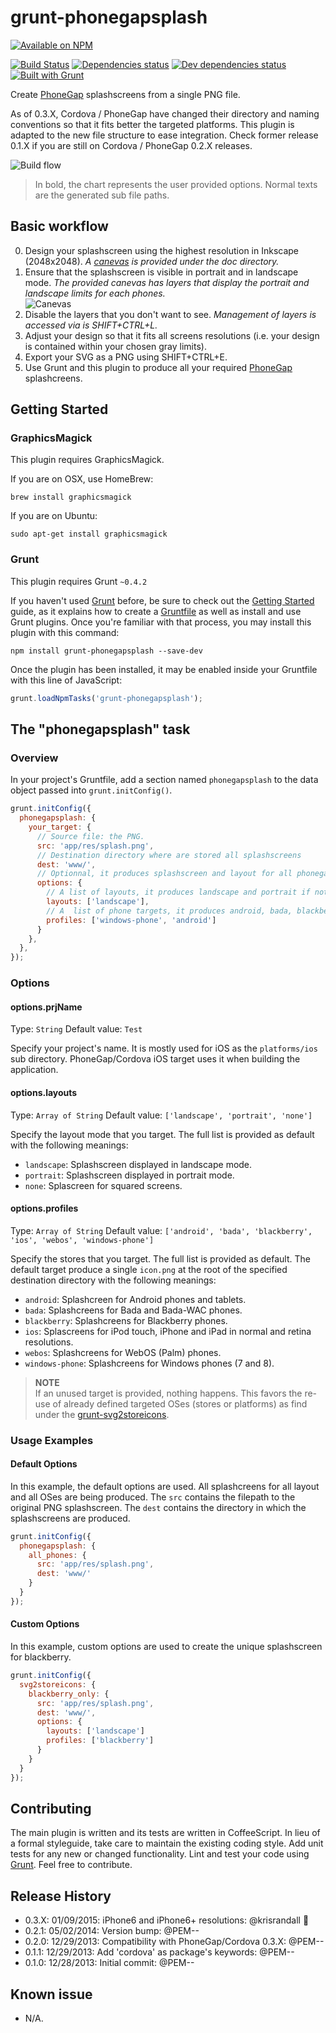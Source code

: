 # grunt-phonegapsplash

[![Available on NPM](https://nodei.co/npm/grunt-phonegapsplash.png?compact=true)](https://npmjs.org/package/grunt-phonegapsplash/)

[![Build Status](https://travis-ci.org/PEM--/grunt-phonegapsplash.png?branch=master)](http://travis-ci.org/PEM--/grunt-phonegapsplash)
[![Dependencies status](https://david-dm.org/PEM--/grunt-phonegapsplash.png)](https://david-dm.org/PEM--/grunt-phonegapsplash)
[![Dev dependencies status](https://david-dm.org/PEM--/grunt-phonegapsplash/dev-status.png)](https://david-dm.org/PEM--/grunt-phonegapsplash/#info=devDependencies)
[![Built with Grunt](https://cdn.gruntjs.com/builtwith.png)](http://gruntjs.com/)

Create [PhoneGap](http://phonegap.com/) splashscreens from a single PNG file.

As of 0.3.X, Cordova / PhoneGap have changed their directory and naming conventions so that it fits better the targeted platforms. This plugin is adapted to the new file structure to ease integration. Check former release  0.1.X if you are still on Cordova / PhoneGap 0.2.X releases.

![Build flow](https://raw.github.com/PEM--/grunt-phonegapsplash/master/doc/flowchart.png "Build flow")

> In bold, the chart represents the user provided options. Normal texts are the generated sub file paths.

## Basic workflow
0. Design your splashscreen using the highest resolution in Inkscape (2048x2048). _A [canevas](https://raw.github.com/PEM--/grunt-phonegapsplash/master/doc/canevas.svg) is provided under the doc directory._
0. Ensure that the splashscreen is visible in portrait and in landscape mode. _The provided canevas has layers that display the portrait and landscape limits for each phones._<br>
![Canevas](https://raw.github.com/PEM--/grunt-phonegapsplash/master/doc/canevas.png "Canevas")
0. Disable the layers that you don't want to see. _Management of layers is accessed via is SHIFT+CTRL+L._
0. Adjust your design so that it fits all screens resolutions (i.e. your design is contained within your chosen gray limits).
0. Export your SVG as a PNG using SHIFT+CTRL+E.
0. Use Grunt and this plugin to produce all your required [PhoneGap](http://phonegap.com/) splashcreens.

## Getting Started
### GraphicsMagick
This plugin requires GraphicsMagick.

If you are on OSX, use HomeBrew:
```
brew install graphicsmagick
```

If you are on Ubuntu:
```
sudo apt-get install graphicsmagick
```

### Grunt
This plugin requires Grunt `~0.4.2`

If you haven't used [Grunt](http://gruntjs.com/) before, be sure to check out the [Getting Started](http://gruntjs.com/getting-started) guide, as it explains how to create a [Gruntfile](http://gruntjs.com/sample-gruntfile) as well as install and use Grunt plugins. Once you're familiar with that process, you may install this plugin with this command:

```shell
npm install grunt-phonegapsplash --save-dev
```

Once the plugin has been installed, it may be enabled inside your Gruntfile with this line of JavaScript:

```js
grunt.loadNpmTasks('grunt-phonegapsplash');
```

## The "phonegapsplash" task
### Overview
In your project's Gruntfile, add a section named `phonegapsplash` to the data object passed into `grunt.initConfig()`.

```js
grunt.initConfig({
  phonegapsplash: {
    your_target: {
      // Source file: the PNG.
      src: 'app/res/splash.png',
      // Destination directory where are stored all splashscreens
      dest: 'www/',
      // Optionnal, it produces splashscreen and layout for all phonegap targets if not specified
      options: {
        // A list of layouts, it produces landscape and portrait if not specified
        layouts: ['landscape'],
        // A  list of phone targets, it produces android, bada, blackberry, ios, webos, windows-phone if not specified
        profiles: ['windows-phone', 'android']
      }
    },
  },
});
```

### Options
#### options.prjName
Type: `String`
Default value: `Test`

Specify your project's name. It is mostly used for iOS as the `platforms/ios` sub directory. PhoneGap/Cordova iOS target uses it when building the application.

#### options.layouts
Type: `Array of String`
Default value: `['landscape', 'portrait', 'none']`

Specify the layout mode that you target. The full list is provided as default with the following meanings:

* `landscape`: Splashscreen displayed in landscape mode.
* `portrait`: Splashscreen displayed in portrait mode.
* `none`: Splascreen for squared screens.

#### options.profiles
Type: `Array of String`
Default value: `['android', 'bada', 'blackberry', 'ios', 'webos', 'windows-phone']`

Specify the stores that you target. The full list is provided as default. The default target produce a single `icon.png` at the root of the specified destination directory with the following meanings:

* `android`: Splashcreen for Android phones and tablets.
* `bada`: Splashcreens for Bada and Bada-WAC phones.
* `blackberry`: Splashcreens for Blackberry phones.
* `ios`: Splascreens for iPod touch, iPhone and iPad in normal and retina resolutions.
* `webos`: Splashcreens for WebOS (Palm) phones.
* `windows-phone`: Splashcreens for Windows phones (7 and 8).

> **NOTE**<br>If an unused target is provided, nothing happens. This favors the re-use of already defined targeted OSes (stores or platforms) as find under the [grunt-svg2storeicons](https://npmjs.org/package/grunt-svg2storeicons).

### Usage Examples
#### Default Options
In this example, the default options are used. All splashcreens for all layout and all OSes are being produced. The `src` contains the filepath to the original PNG splashscreen. The `dest` contains the directory in which the splashscreens are produced.
```js
grunt.initConfig({
  phonegapsplash: {
    all_phones: {
      src: 'app/res/splash.png',
      dest: 'www/'
    }
  }
});
```

#### Custom Options
In this example, custom options are used to create the unique splashscreen for blackberry.
```js
grunt.initConfig({
  svg2storeicons: {
    blackberry_only: {
      src: 'app/res/splash.png',
      dest: 'www/',
      options: {
        layouts: ['landscape']
        profiles: ['blackberry']
      }
    }
  }
});
```

## Contributing
The main plugin is written and its tests are written in CoffeeScript. In lieu of a formal styleguide, take care to maintain the existing coding style. Add unit tests for any new or changed functionality. Lint and test your code using [Grunt](http://gruntjs.com/). Feel free to contribute.

## Release History
* 0.3.X: 01/09/2015: iPhone6 and iPhone6+ resolutions: @krisrandall :clap:
* 0.2.1: 05/02/2014: Version bump: @PEM--
* 0.2.0: 12/29/2013: Compatibility with PhoneGap/Cordova 0.3.X: @PEM--
* 0.1.1: 12/29/2013: Add 'cordova' as package's keywords: @PEM--
* 0.1.0: 12/28/2013: Initial commit: @PEM--

## Known issue
* N/A.
